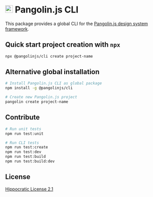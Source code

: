 # <img alt="" src="https://cdn.jsdelivr.net/gh/pangolinjs/brand@main/icon/icon.svg" width="24"> Pangolin.js CLI

This package provides a global CLI for the [Pangolin.js design system framework](https://pangolinjs.org).

## Quick start project creation with `npx`

```bash
npx @pangolinjs/cli create project-name
```

## Alternative global installation

```bash
# Install Pangolin.js CLI as global package
npm install -g @pangolinjs/cli

# Create new Pangolin.js project
pangolin create project-name
```

## Contribute

```bash
# Run unit tests
npm run test:unit

# Run CLI tests
npm run test:create
npm run test:dev
npm run test:build
npm run test:build:dev
```

## License

[Hippocratic License 2.1](https://firstdonoharm.dev)
